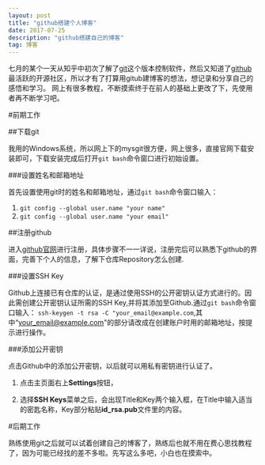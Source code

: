 ```yaml
---
layout: post
title: "github搭建个人博客"
date: 2017-07-25 
description: "github搭建自己的博客"
tag: 博客 
---   
```

七月的某个一天从知乎中初次了解了[git](https://git-scm.com/)这个版本控制软件，然后又知道了[github](https://github.com/)最活跃的开源社区，所以才有了打算用gitub建博客的想法，想记录和分享自己的感悟和学习。
网上有很多教程，不断摸索终于在前人的基础上更改了下，先使用者再不断学习吧。

#前期工作

##下载git

我用的Windows系统，所以网上下的mysgit很方便，网上很多，直接官网下载安装即可，下载安装完成后打开`git bash`命令窗口进行初始设置。 

###设置姓名和邮箱地址

首先设置使用git时的姓名和邮箱地址，通过`git bash`命令窗口输入：

1. `git config --global user.name "your name"`
2. `git config --global user.name "your email"`

##注册github

进入[github官网](https://github.com/)进行注册，具体步骤不一一详说，注册完后可以熟悉下github的界面，完善下个人的信息，了解下仓库Repository怎么创建.

###设置SSH Key

Github上连接已有仓库的认证，是通过使用SSH的公开密钥认证方式进行的。因此需创建公开密钥认证所需的SSH Key,并将其添加至Github.通过`git bash`命令窗口输入：
`ssh-keygen -t rsa -C "your_email@example.com`,其中“your_email@example.com"的部分请改成在创建账户时用的邮箱地址，按提示进行操作。

###添加公开密钥

点击Github中的添加公开密钥，以后就可以用私有密钥进行认证了。
 


1. 点击主页面右上**Settings**按钮，


2. 选择**SSH Keys**菜单之后，会出现Title和Key两个输入框，在Title中输入适当的密匙名称，Key部分粘贴**id_rsa.pub**文件里的内容。    

#后期工作

熟练使用git之后就可以试着创建自己的博客了，熟练后也就不用在费心思找教程了，因为可能已经找的差不多啦。先写这么多吧，小白也在摸索中。

